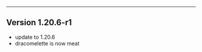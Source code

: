 ------------------------------------------------------
Version 1.20.6-r1
------------------------------------------------------
- update to 1.20.6
- dracomelette is now meat